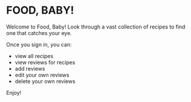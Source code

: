 # FOOD, BABY!

Welcome to Food, Baby! Look through a vast collection of recipes to find one that catches your eye.

Once you sign in, you can:
* view all recipes
* view reviews for recipes
* add reviews
* edit your own reviews
* delete your own reviews


Enjoy!